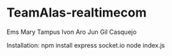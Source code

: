 # TeamAlas-realtimecom
Ems Mary Tampus
Ivon Aro
Jun Gil Casquejo

Installation:
npm install express socket.io
node index.js
